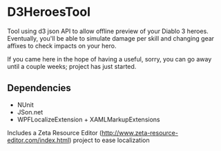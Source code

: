 D3HeroesTool
============

Tool using d3 json API to allow offline preview of your Diablo 3 heroes.
Eventually, you'll be able to simulate damage per skill and changing gear affixes to check impacts on your hero.

If you came here in the hope of having a useful, sorry, you can go away until a couple weeks; project has just started.

Dependencies
------------

* NUnit
* JSon.net
* WPFLocalizeExtension + XAMLMarkupExtensions

Includes a Zeta Resource Editor (http://www.zeta-resource-editor.com/index.html) project to ease localization
